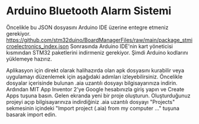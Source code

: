 # Arduino Bluetooth Alarm Sistemi

Öncelikle bu JSON dosyasını Arduino IDE üzerine entegre etmeniz gerekiyor.
https://github.com/stm32duino/BoardManagerFiles/raw/main/package_stmicroelectronics_index.json
Sonrasında Arduino IDE'nin kart yöneticisi kısmından STM32 paketlerini indirmeniz gerekiyor.
Şimdi Arduino kodlarını yüklemeye hazırız.


Aplikasyon için direkt olarak halihazırda olan apk dosyasını kurabilir veya uygulamayı düzenlemek için aşağıdaki adımları izleyebilirsiniz.
Öncelikle dosyalar içerisinde bulunan .aia uzantılı dosyayı bilgisayarınıza indirin.
Ardından MIT App Inventor 2'ye Google hesabınızla giriş yapın ve Create Apps tuşuna basın. 
Gelen ekranda yeni bir proje oluşturun. 
Oluşturduğunuz projeyi açıp bilgisayarınıza indirdiğiniz .aia uzantılı dosyayı "Projects" sekmesinin içindeki "Import project (.aia) from my computer ..." tuşuna basarak import edin.

